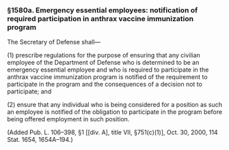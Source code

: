 ### §1580a. Emergency essential employees: notification of required participation in anthrax vaccine immunization program ###

The Secretary of Defense shall—

(1) prescribe regulations for the purpose of ensuring that any civilian employee of the Department of Defense who is determined to be an emergency essential employee and who is required to participate in the anthrax vaccine immunization program is notified of the requirement to participate in the program and the consequences of a decision not to participate; and

(2) ensure that any individual who is being considered for a position as such an employee is notified of the obligation to participate in the program before being offered employment in such position.

(Added Pub. L. 106–398, §1 [[div. A], title VII, §751(c)(1)], Oct. 30, 2000, 114 Stat. 1654, 1654A–194.)